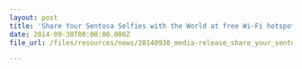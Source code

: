 ```yaml
---
layout: post
title: 'Share Your Sentosa Selfies with the World at free Wi-Fi hotspots'
date: 2014-09-30T00:00:00.000Z
file_url: /files/resources/news/20140930_media-release_share_your_sentosa_selfies_with_the_world_at_free_wi-fi_hotspots.pdf

---
```


